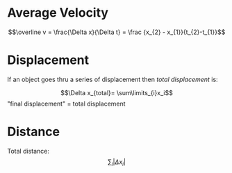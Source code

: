 

# Average Velocity
$$\overline v = \frac{\Delta x}{\Delta t} = \frac {x_{2} - x_{1}}{t_{2}-t_{1}}$$
# Displacement

If an object goes thru a series of displacement then _total displacement_ is:



$$\Delta x_{total}= \sum\limits_{i}x_i$$
"final displacement" = total displacement
# Distance
Total distance: 
$$\sum_{i}\vert\Delta x_{i}\vert$$